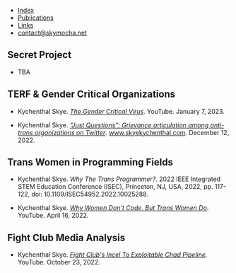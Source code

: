 - [Index](/)
- [Publications](/publications)
- [Links](https://www.skymochi64.gay)
- [contact@skymocha.net](mailto:contact@skymocha.net)

## Secret Project

- TBA

## TERF & Gender Critical Organizations

- Kychenthal Skye. _[The Gender Critical Virus](https://www.youtube.com/@skymochi64)_. YouTube. January 7, 2023.

- Kychenthal Skye. _["Just Questions": Grievance articulation among anti-trans organizations on Twitter](https://www.skyekychenthal.com/Papers/Just_Questions_Grievance_Articulation_Skye_Kychenthal)_. www.skyekychenthal.com. December 12, 2022.

## Trans Women in Programming Fields

- Kychenthal Skye. _Why The Trans Programmer?_. 2022 IEEE Integrated STEM Education Conference (ISEC), Princeton, NJ, USA, 2022, pp. 117-122, doi: 10.1109/ISEC54952.2022.10025288.

- Kychenthal Skye. _[Why Women Don't Code, But Trans Women Do](https://www.youtube.com/@skymochi64)_. YouTube. April 16, 2022.

## Fight Club Media Analysis

- Kychenthal Skye. _[Fight Club's Incel To Exploitable Chad Pipeline](https://www.skyekychenthal.com/Papers/Fight_Club's_Incel_To_Exploitable_Chad_Pipeline_Skye_Kychenthal.pdf)_. YouTube. October 23, 2022.